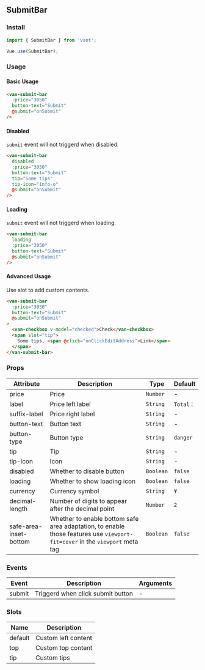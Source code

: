 ## SubmitBar

### Install
``` javascript
import { SubmitBar } from 'vant';

Vue.use(SubmitBar);
```

### Usage

#### Basic Usage

```html
<van-submit-bar
  :price="3050"
  button-text="Submit"
  @submit="onSubmit"
/>
```

#### Disabled
`submit` event will not triggerd when disabled.

```html
<van-submit-bar
  disabled
  :price="3050"
  button-text="Submit"
  tip="Some tips"
  tip-icon="info-o"
  @submit="onSubmit"
/>
```

#### Loading
`submit` event will not triggerd when loading.

```html
<van-submit-bar
  loading
  :price="3050"
  button-text="Submit"
  @submit="onSubmit"
/>
```

#### Advanced Usage
Use slot to add custom contents.

```html
<van-submit-bar
  :price="3050"
  button-text="Submit"
  @submit="onSubmit"
>
  <van-checkbox v-model="checked">Check</van-checkbox>
  <span slot="tip">
    Some tips, <span @click="onClickEditAddress">Link</span>
  </span>
</van-submit-bar>
```

### Props

| Attribute | Description | Type | Default |
|------|------|------|------|
| price | Price |  `Number` | - |
| label | Price left label |  `String` | `Total：` |
| suffix-label | Price right label | `String` | - |
| button-text | Button text | `String` | - |
| button-type | Button type |  `String` | `danger` |
| tip | Tip |  `String` | - |
| tip-icon | Icon |  `String` | - |
| disabled | Whether to disable button |  `Boolean` | `false` |
| loading | Whether to show loading icon |  `Boolean` | `false` |
| currency | Currency symbol |  `String` | `¥` |
| decimal-length | Number of digits to appear after the decimal point | `Number` | `2` |
| safe-area-inset-bottom | Whether to enable bottom safe area adaptation, to enable those features use `viewport-fit=cover` in the `viewport` meta tag | `Boolean` | `false` |

### Events

| Event | Description | Arguments |
|------|------|------|
| submit | Triggerd when click submit button | - |

### Slots

| Name | Description |
|------|------|
| default | Custom left content |
| top | Custom top content |
| tip | Custom tips |
